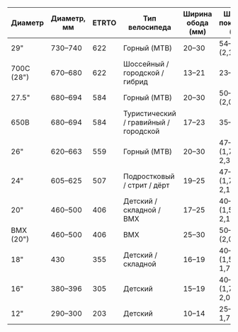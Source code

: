 | Диаметр    | Диаметр, мм | ETRTO | Тип велосипеда                        | Ширина обода (мм) | Ширина покрышки (мм) |
|------------|-------------|-------|---------------------------------------|-------------------|----------------------|
| 29"        | 730–740     | 622   | Горный (MTB)                          | 20–30             | 54–60 (2,1–2,4")     |
| 700C (28") | 670–680     | 622   | Шоссейный / городской / гибрид        | 13–21             | 23–28                |
| 27.5"      | 680–694     | 584   | Горный (MTB)                          | 20–30             | 50–60 (2,0–2,4")     |
| 650B       | 680–694     | 584   | Туристический / гравийный / городской | 17–23             | 35–47                |
| 26"        | 620–663     | 559   | Горный (MTB)                          | 20–30             | 47–60 (1,75–2,35")   |
| 24"        | 605–625     | 507   | Подростковый / стрит / дёрт           | 19–25             | 47–54 (1,75–2,125")  |
| 20"        | 460–500     | 406   | Детский / складной / BMX              | 17–25             | 40–54 (1,5–2,125")   |
| BMX (20")  | 460–500     | 406   | BMX                                   | 25–30             | 50–60 (2,0–2,4")     |
| 18"        | 430         | 355   | Детский / складной                    | 16–19             | 40–47 (1,5–1,75")    |
| 16"        | 380–396     | 305   | Детский                               | 15–19             | 40–54 (1,75–2,0")    |
| 12"        | 290–300     | 203   | Детский                               | 10–14             | 25–47 (1–1,75")      |
